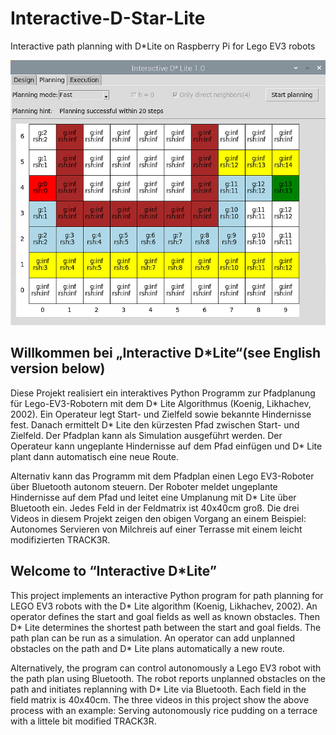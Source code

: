 # Interactive-D-Star-Lite
Interactive path planning with D*Lite on Raspberry Pi for Lego EV3 robots

![Screenshot](geplant_klein.png)

## Willkommen bei „Interactive D*Lite“(see English version below)
Diese Projekt realisiert ein interaktives Python Programm zur Pfadplanung für Lego-EV3-Robotern mit dem D* Lite Algorithmus (Koenig, Likhachev, 2002). Ein Operateur legt Start- und Zielfeld sowie bekannte Hindernisse fest. Danach ermittelt D* Lite den kürzesten Pfad zwischen Start- und Zielfeld. Der Pfadplan kann als Simulation ausgeführt werden. Der Operateur kann ungeplante Hindernisse auf dem Pfad einfügen und D* Lite plant dann automatisch eine neue Route.

Alternativ kann das Programm mit dem Pfadplan einen Lego EV3-Roboter über Bluetooth autonom steuern. Der Roboter meldet ungeplante Hindernisse auf dem Pfad und leitet eine Umplanung mit D* Lite über Bluetooth ein. Jedes Feld in der Feldmatrix ist 40x40cm groß. Die drei Videos in diesem Projekt zeigen den obigen Vorgang an einem Beispiel: Autonomes Servieren von Milchreis auf einer Terrasse mit einem leicht modifizierten TRACK3R. 

## Welcome to “Interactive D*Lite”
This project implements an interactive Python program for path planning for LEGO EV3 robots  with the D* Lite algorithm (Koenig, Likhachev, 2002). An operator defines the start and goal fields as well as known obstacles. Then D* Lite determines the shortest path between the start and goal fields. The path plan can be run as a simulation. An operator can add unplanned obstacles on the path and D* Lite plans automatically a new route. 

Alternatively, the program can control autonomously a Lego EV3 robot with the path plan using Bluetooth. The robot reports unplanned obstacles on the path and initiates replanning with D* Lite via Bluetooth. Each field in the field matrix is 40x40cm. The three videos in this project show the above process with an example: Serving autonomously rice pudding on a terrace with a littele bit modified TRACK3R. 
